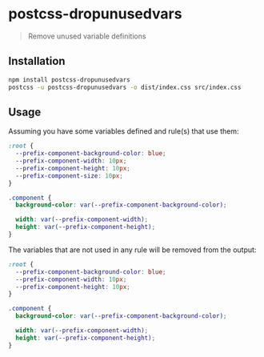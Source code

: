# postcss-dropunusedvars

> Remove unused variable definitions

## Installation

```sh
npm install postcss-dropunusedvars
postcss -u postcss-dropunusedvars -o dist/index.css src/index.css
```

## Usage

Assuming you have some variables defined and rule(s) that use them:

```css
:root {
  --prefix-component-background-color: blue;
  --prefix-component-width: 10px;
  --prefix-component-height: 10px;
  --prefix-component-size: 10px;
}

.component {
  background-color: var(--prefix-component-background-color);

  width: var(--prefix-component-width);
  height: var(--prefix-component-height);
}
```

The variables that are not used in any rule will be removed from the output:

```css
:root {
  --prefix-component-background-color: blue;
  --prefix-component-width: 10px;
  --prefix-component-height: 10px;
}

.component {
  background-color: var(--prefix-component-background-color);

  width: var(--prefix-component-width);
  height: var(--prefix-component-height);
}
```
